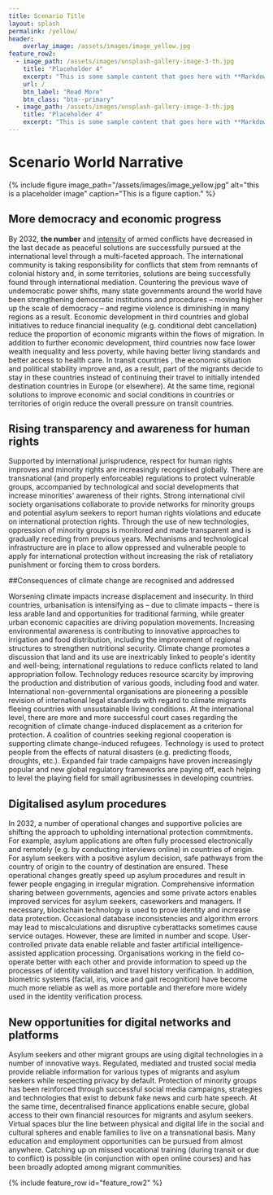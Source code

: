 ```yaml
---
title: Scenario Title
layout: splash
permalink: /yellow/
header:
    overlay_image: /assets/images/image_yellow.jpg
feature_row2:
  - image_path: /assets/images/unsplash-gallery-image-3-th.jpg
    title: "Placeholder 4"
    excerpt: "This is some sample content that goes here with **Markdown** formatting."
    url: /
    btn_label: "Read More"
    btn_class: "btn--primary"
  - image_path: /assets/images/unsplash-gallery-image-3-th.jpg
    title: "Placeholder 4"
    excerpt: "This is some sample content that goes here with **Markdown** formatting."
---
```


# Scenario World Narrative

{% include figure image_path="/assets/images/image_yellow.jpg" alt="this is a placeholder image" caption="This is a figure caption." %}

## More democracy and economic progress

By 2032, **the number** and [intensity]() of armed conflicts have decreased in the last decade as peaceful solutions are successfully pursued at the international level through a multi-faceted approach. 
The international community is taking responsibility for conflicts that stem from remnants of colonial history and, in some territories, solutions are being successfully found through international mediation. Countering the previous wave of undemocratic power shifts, many state governments around the world have been strengthening democratic institutions and procedures – moving higher up the scale of democracy – and regime violence is diminishing in many regions as a result.
Economic development in third countries and global initiatives to reduce financial inequality (e.g. conditional debt cancellation) reduce the proportion of economic migrants within the flows of migration. In addition to further economic development, third countries now face lower wealth inequality and less poverty, while having better living standards and better access to health care. In transit countries , the economic situation and political stability improve and, as a result, part of the migrants decide to stay in these countries instead of continuing their travel to initially intended destination countries in Europe (or elsewhere). At the same time, regional solutions to improve economic and social conditions in countries or territories of origin reduce the overall pressure on transit countries. 

## Rising transparency and awareness for human rights

Supported by international jurisprudence, respect for human rights improves and minority rights are increasingly recognised globally. There are transnational (and properly enforceable) regulations to protect vulnerable groups, accompanied by technological and social developments that increase minorities' awareness of their rights. Strong international civil society organisations collaborate to provide networks for minority groups and potential asylum seekers to report human rights violations and educate on international protection rights. Through the use of new technologies, oppression of minority groups is monitored and made transparent and is gradually receding from previous years. Mechanisms and technological infrastructure are in place to allow oppressed and vulnerable people to apply for international protection without increasing the risk of retaliatory punishment or forcing them to cross borders. 

##Consequences of climate change are recognised and addressed

Worsening climate impacts increase displacement and insecurity. In third countries, urbanisation is intensifying as – due to climate impacts – there is less arable land and opportunities for traditional farming, while greater urban economic capacities are driving population movements. 
Increasing environmental awareness is contributing to innovative approaches to irrigation and food distribution, including the improvement of regional structures to strengthen nutritional security. Climate change promotes a discussion that land and its use are inextricably linked to people's identity and well-being; international regulations to reduce conflicts related to land appropriation follow. Technology reduces resource scarcity by improving the production and distribution of various goods, including food and water. 
International non-governmental organisations are pioneering a possible revision of international legal standards with regard to climate migrants fleeing countries with unsustainable living conditions. At the international level, there are more and more successful court cases regarding the recognition of climate change-induced displacement as a criterion for protection. A coalition of countries seeking regional cooperation is supporting climate change-induced refugees. Technology is used to protect people from the effects of natural disasters (e.g. predicting floods, droughts, etc.). Expanded fair trade campaigns have proven increasingly popular and new global regulatory frameworks are paying off, each helping to level the playing field for small agribusinesses in developing countries.

## Digitalised asylum procedures

In 2032, a number of operational changes and supportive policies are shifting the approach to upholding international protection commitments. For example, asylum applications are often fully processed electronically and remotely (e.g. by conducting interviews online) in countries of origin. For asylum seekers with a positive asylum decision, safe pathways from the country of origin to the country of destination are ensured. These operational changes greatly speed up asylum procedures and result in fewer people engaging in irregular migration. 
Comprehensive information sharing between governments, agencies and some private actors enables improved services for asylum seekers, caseworkers and managers. If necessary, blockchain technology is used to prove identity and increase data protection. Occasional database inconsistencies and algorithm errors may lead to miscalculations and disruptive cyberattacks sometimes cause service outages. However, these are limited in number and scope. User-controlled private data enable reliable and faster artificial intelligence-assisted application processing. Organisations working in the field co-operate better with each other and provide information to speed up the processes of identity validation and travel history verification. In addition, biometric systems (facial, iris, voice and gait recognition) have become much more reliable as well as more portable and therefore more widely used in the identity verification process. 

## New opportunities for digital networks and platforms

Asylum seekers and other migrant groups are using digital technologies in a number of innovative ways. Regulated, mediated and trusted social media provide reliable information for various types of migrants and asylum seekers while respecting privacy by default. Protection of minority groups has been reinforced through successful social media campaigns, strategies and technologies that exist to debunk fake news and curb hate speech. At the same time, decentralised finance applications enable secure, global access to their own financial resources for migrants and asylum seekers.
Virtual spaces blur the line between physical and digital life in the social and cultural spheres and enable families to live on a transnational basis. Many education and employment opportunities can be pursued from almost anywhere. Catching up on missed vocational training (during transit or due to conflict) is possible (in conjunction with open online courses) and has been broadly adopted among migrant communities.

{% include feature_row id="feature_row2" %}
